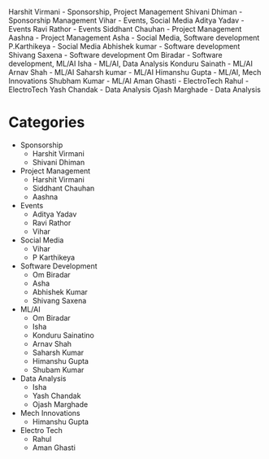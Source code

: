 Harshit Virmani - Sponsorship, Project Management
Shivani Dhiman - Sponsorship Management
Vihar - Events, Social Media
Aditya Yadav - Events
Ravi Rathor - Events
Siddhant Chauhan - Project Management
Aashna - Project Management
Asha - Social Media, Software development
P.Karthikeya - Social Media
Abhishek kumar - Software development
Shivang Saxena - Software development
Om Biradar - Software development, ML/AI
Isha - ML/AI, Data Analysis
Konduru Sainath - ML/AI
Arnav Shah - ML/AI
Saharsh kumar - ML/AI
Himanshu Gupta - ML/AI, Mech Innovations
Shubham Kumar - ML/AI
Aman Ghasti - ElectroTech
Rahul - ElectroTech
Yash Chandak - Data Analysis
Ojash Marghade - Data Analysis

# Categories
- Sponsorship
	- Harshit Virmani
	- Shivani Dhiman
- Project Management
	- Harshit Virmani
	- Siddhant Chauhan
	- Aashna
- Events
	- Aditya Yadav
	- Ravi Rathor
	- Vihar
- Social Media
	- Vihar
	- P Karthikeya
- Software Development
	- Om Biradar
	- Asha
	- Abhishek Kumar
	- Shivang Saxena
- ML/AI
	- Om Biradar
	- Isha
	- Konduru Sainatino
	- Arnav Shah
	- Saharsh Kumar
	- Himanshu Gupta
	- Shubam Kumar
- Data Analysis
	- Isha
	- Yash Chandak
	- Ojash Marghade
- Mech Innovations
	- Himanshu Gupta
- Electro Tech
	- Rahul
	- Aman Ghasti